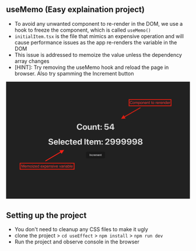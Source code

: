 ## useMemo (Easy explaination project)

- To avoid any unwanted component to re-render in the DOM, we use a hook to freeze the component, which is called `useMemo()`
- `initialItem.tsx` is the file that mimics an expensive operation and will cause performance issues as the app re-renders the variable in the DOM
- This issue is addressed to memoize the value unless the dependency array changes
- [HINT]: Try removing the useMemo hook and reload the page in browser. Also try spamming the Increment button

![Todo App Screenshot](./Screenshot%202024-01-09%20at%201.46.29%20AM.png)

## Setting up the project

- You don't need to cleanup any CSS files to make it ugly
- clone the project > `cd useEffect` > `npm install` > `npm run dev`
- Run the project and observe console in the browser
